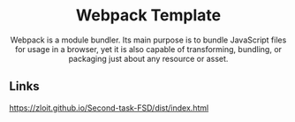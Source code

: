 <div align="center">
  <h1>Webpack Template</h1>
  <p>
    Webpack is a module bundler. Its main purpose is to bundle JavaScript files for usage in a browser, yet it is also capable of transforming, bundling, or packaging just about any resource or asset.
  </p>
</div>

Links
----
https://zloit.github.io/Second-task-FSD/dist/index.html
